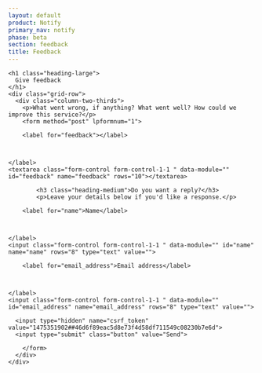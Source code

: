 ```yaml
---
layout: default
product: Notify
primary_nav: notify
phase: beta
section: feedback
title: Feedback
---
```


<main role="main">
     

    <h1 class="heading-large">
      Give feedback
    </h1>
    <div class="grid-row">
      <div class="column-two-thirds">
        <p>What went wrong, if anything? What went well? How could we improve this service?</p>
        <form method="post" lpformnum="1">
            
  <div class="form-group">
    <label class="form-label" for="feedback">
      
        <label for="feedback"></label>
      
      
      
    </label>
    <textarea class="form-control form-control-1-1 " data-module="" id="feedback" name="feedback" rows="10"></textarea>
    
    
  </div>

            <h3 class="heading-medium">Do you want a reply?</h3>
            <p>Leave your details below if you'd like a response.</p>
            
  <div class="form-group">
    <label class="form-label" for="name">
      
        <label for="name">Name</label>
      
      
      
    </label>
    <input class="form-control form-control-1-1 " data-module="" id="name" name="name" rows="8" type="text" value="">
    
    
  </div>

            
  <div class="form-group">
    <label class="form-label" for="email_address">
      
        <label for="email_address">Email address</label>
      
      
      
    </label>
    <input class="form-control form-control-1-1 " data-module="" id="email_address" name="email_address" rows="8" type="text" value="">
    
    
  </div>

            
  <div class="page-footer">
    
      <input type="hidden" name="csrf_token" value="1475351902##46d6f89eac5d8e73f4d58df711549c08230b7e6d">
      <input type="submit" class="button" value="Send">
    
    
    
    
  </div>
  
        </form>
      </div>
    </div>


  </main>